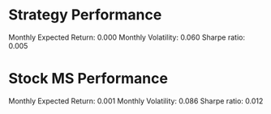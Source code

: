 # Strategy Performance
Monthly Expected Return: 0.000
Monthly Volatility: 0.060
Sharpe ratio: 0.005
# Stock MS Performance
Monthly Expected Return: 0.001
Monthly Volatility: 0.086
Sharpe ratio: 0.012
